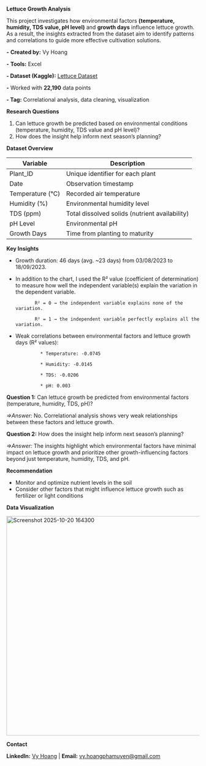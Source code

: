 **Lettuce Growth Analysis**

This project investigates how environmental factors **(temperature, humidity, TDS value, pH level)** and **growth days** influence lettuce growth. As a result, the insights extracted from the dataset aim to identify patterns and correlations to guide more effective cultivation solutions.

**-** **Created by:** Vy Hoang

**-** **Tools:** Excel

**- Dataset (Kaggle):** [Lettuce Dataset](https://www.kaggle.com/datasets/jurijsruko/lettuce/data?select=lettuce_dataset.csv)

**-** Worked with **22,190** data points

**- Tag:** Correlational analysis, data cleaning, visualization 

**Research Questions**

1. Can lettuce growth be predicted based on environmental conditions (temperature, humidity, TDS value and pH level)?
2. How does the insight help inform next season’s planning?

**Dataset Overview**

| Variable          | Description                          |
|-----------------|--------------------------------------|
| Plant_ID        | Unique identifier for each plant     |
| Date            | Observation timestamp                |
| Temperature (°C)| Recorded air temperature             |
| Humidity (%)    | Environmental humidity level         |
| TDS (ppm)       | Total dissolved solids (nutrient availability) |
| pH Level        | Environmental pH                     |
| Growth Days     | Time from planting to maturity       |

**Key Insights**

- Growth duration: 46 days (avg. ~23 days) from 03/08/2023 to 18/09/2023.

- In addition to the chart, I used the R² value (coefficient of determination) to measure how well the independent variable(s) explain the variation in the dependent variable.

             R² = 0 → the independent variable explains none of the variation.

             R² = 1 → the independent variable perfectly explains all the variation.

- Weak correlations between environmental factors and lettuce growth days (R² values):

               * Temperature: -0.0745

               * Humidity: -0.0145

               * TDS: -0.0206

               * pH: 0.003
  
**Question 1:** Can lettuce growth be predicted from environmental factors (temperature, humidity, TDS, pH)?

*=>Answer:* No. Correlational analysis shows very weak relationships between these factors and lettuce growth.

**Question 2:** How does the insight help inform next season’s planning?

*=>Answer:* The insights highlight which environmental factors have minimal impact on lettuce growth and prioritize other growth-influencing factors beyond just temperature, humidity, TDS, and pH.
  
**Recommendation**
- Monitor and optimize nutrient levels in the soil
- Consider other factors that might influence lettuce growth such as fertilizer or light conditions

**Data Visualization**

<img width="533" height="573" alt="Screenshot 2025-10-20 164300" src="https://github.com/user-attachments/assets/b3da7862-5220-4740-9d18-cce185923d57" />


**Contact**

**LinkedIn:** [Vy Hoang](https://www.linkedin.com/in/vyhoang-ussh/) | **Email:** vy.hoangphamuyen@gmail.com
